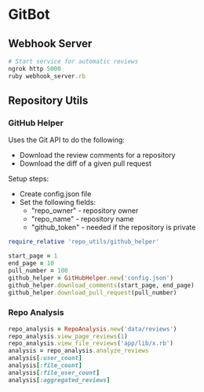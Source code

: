 # GitBot

## Webhook Server

```ruby
# Start service for automatic reviews
ngrok http 5000
ruby webhook_server.rb
```

## Repository Utils

### GitHub Helper

Uses the Git API to do the following:

- Download the review comments for a repository
- Download the diff of a given pull request

Setup steps:

- Create config.json file
- Set the following fields:
  - "repo_owner" - repository owner
  - "repo_name" - repository name
  - "github_token" - needed if the repository is private

```ruby
require_relative 'repo_utils/github_helper'

start_page = 1
end_page = 10
pull_number = 100
github_helper = GitHubHelper.new('config.json')
github_helper.download_comments(start_page, end_page)
github_helper.download_pull_request(pull_number)
```

### Repo Analysis

```ruby
repo_analysis = RepoAnalysis.new('data/reviews')
repo_analysis.view_page_reviews(1)
repo_analysis.view_file_reviews('app/lib/x.rb')
analysis = repo_analysis.analyze_reviews
analysis[:user_count]
analysis[:file_count]
analysis[:file_user_count]
analysis[:aggregated_reviews]
```